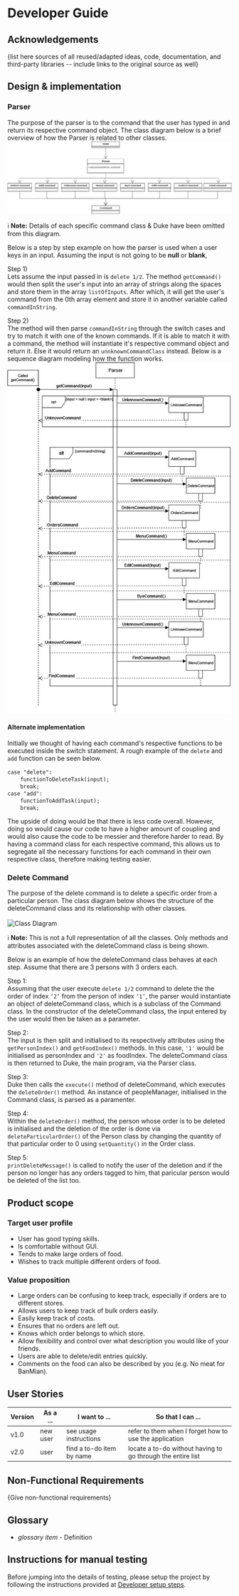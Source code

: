 # Developer Guide

## Acknowledgements

{list here sources of all reused/adapted ideas, code, documentation, and third-party libraries -- include links to the original source as well}

## Design & implementation

### Parser
The purpose of the parser is to the command that the user has typed in and return its respective command
object. The class diagram below is a brief overview of how the Parser is related to other classes.
<br>![Class Diagram](https://raw.githubusercontent.com/AY2122S1-CS2113-T13-2/tp/master/UMLdiagrams/ParserDiagrams/ParserClassDiag-Page-1.jpg)
<div markdown="span" class="alert alert-primary">

:information_source: **Note:** Details of each specific command class & Duke have been omitted from this diagram.

</div>

Below is a step by step example on how the parser is used when a user keys in an input.
Assuming the input is not going to be **null** or **blank**,

Step 1)<br>
Lets assume the input passed in is `delete 1/2`. The method `getCommand()` would then split the user's
input into an array of strings along the spaces and store them in the array `listOfInputs`. After which,
it will get the user's command from the 0th array element and store it in another variable called `commandInString`.
<br>

Step 2)<br>
The method will then parse `commandInString` through the switch cases and try to match it with
one of the known commands. If it is able to match it with a command, the method will instantiate
it's respective command object and return it. Else it would return an `unnknownCommandClass` instead.
Below is a sequence diagram modeling how the function works.
<br> ![Sqeuence Diagram of Parser](https://raw.githubusercontent.com/AY2122S1-CS2113-T13-2/tp/master/UMLdiagrams/ParserDiagrams/Parser%20Sequence%20Diag.jpg)

#### Alternate implementation

Initially we thought of having each command's respective functions to be executed inside the switch statement.
A rough example of the `delete` and `add` function can be seen below.
```
case "delete":
    functionToDeleteTask(input);
    break;
case "add":
    functionToAddTask(input);
    break;
```

The upside of doing would be that there is less code overall.
However, doing so would cause our code to have a higher amount of coupling and would also cause the code to be 
messier and therefore harder to read. By having a command class for each respective command, this allows us
to segregate all the necessary functions for each command in their own respective class, therefore making
testing easier.

### Delete Command

The purpose of the delete command is to delete a specific order from a particular person. The class diagram below shows the structure of the deleteCommand class and its relationship with other classes.  
<br>![Class Diagram](https://github.com/markuslyq/tp/blob/master/UMLdiagrams/DeleteCommandDiagram/DeleteCommand%20Diagram.jpg?raw=true)
<div markdown="span" class="alert alert-primary">

:information_source: **Note:** This is not a full representation of all the classes. Only methods and attributes associated with the deleteCommand class is being shown.

</div>

Below is an example of how the deleteCommand class behaves at each step.
Assume that there are 3 persons with 3 orders each.

Step 1:<br>
Assuming that the user execute `delete 1/2` command to delete the the order of index `‘2’` from the person of index `‘1’`, the parser would instantiate an object of deleteCommand class, which is a subclass of the Command class. In the constructor of the deleteCommand class, the input entered by the user would then be taken as a parameter.
<br>

Step 2:<br>
The input is then split and initialised to its respectively attributes using the `getPersonIndex()` and `getFoodIndex()` methods. In this case, `'1'` would be initialised as personIndex and `'2'` as foodIndex. The deleteCommand class is then returned to Duke, the main program, via the Parser class.
<br>

Step 3:<br>
Duke then calls the `execute()` method of deleteCommand, which executes the `deleteOrder()` method. An instance of peopleManager, initialised in the Command class, is parsed as a paramenter. 
<br>

Step 4:<br>
Within the `deleteOrder()` method, the person whose order is to be deleted is initialised and the deletion of the order is done via `deleteParticularOrder()` of the Person class by changing the quantity of that particular order to 0 using `setQuantity()` in the Order class.
<br>

Step 5:<br>
`printDeleteMessage()` is called to notify the user of the deletion and if the person no longer has any orders tagged to him, that paricular person would be deleted of the list too.

## Product scope
### Target user profile

* User has good typing skills.
* Is comfortable without GUI.
* Tends to make large orders of food.
* Wishes to track multiple different orders of food.

### Value proposition

* Large orders can be confusing to keep track, especially if orders are to different stores.
* Allows users to keep track of bulk orders easily.
* Easily keep track of costs.
* Ensures that no orders are left out.
* Knows which order belongs to which store.
* Allow flexibility and control over what description you would like of your friends.  
* Users are able to delete/edit entries quickly.
* Comments on the food can also be described by you (e.g. No meat for BanMian).

## User Stories

|Version| As a ... | I want to ... | So that I can ...|
|--------|----------|---------------|------------------|
|v1.0|new user|see usage instructions|refer to them when I forget how to use the application|
|v2.0|user|find a to-do item by name|locate a to-do without having to go through the entire list|

## Non-Functional Requirements

{Give non-functional requirements}

## Glossary

* *glossary item* - Definition

## Instructions for manual testing

Before jumping into the details of testing, please setup the project by following the
instructions provided at [Developer setup steps](settingUp.md).
